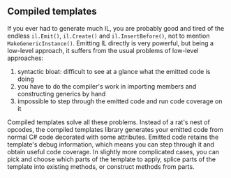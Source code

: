 Compiled templates
------------------
If you ever had to generate much IL, you are probably good and tired of the endless
`il.Emit()`, `il.Create()` and `il.InsertBefore()`, not to mention `MakeGenericInstance()`.
Emitting IL directly is very powerful, but being a low-level approach, it suffers
from the usual problems of low-level approaches:

1) syntactic bloat: difficult to see at a glance what the emitted code is doing
2) you have to do the compiler's work in importing members and constructing generics by hand
3) impossible to step through the emitted code and run code coverage on it

Compiled templates solve all these problems. Instead of a rat's nest of opcodes,
the compiled templates library generates your emitted code from normal C# code
decorated with some attributes. Emitted code retains the template's debug information,
which means you can step through it and obtain useful code coverage.
In slightly more complicated cases, you can pick and choose which parts of the template
to apply, splice parts of the template into existing methods, or construct methods
from parts.